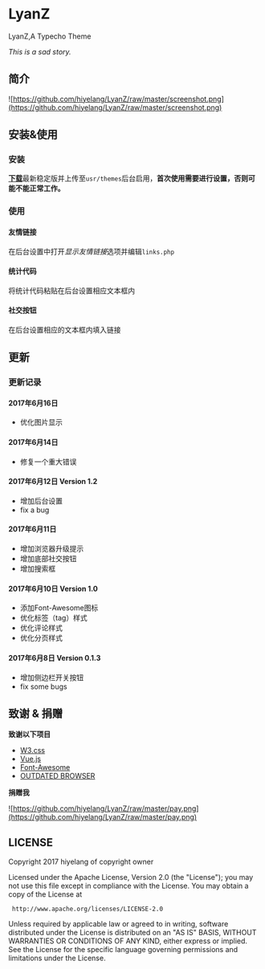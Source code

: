 # LyanZ
LyanZ,A Typecho Theme

*This is a sad story.*

## 简介

![https://github.com/hiyelang/LyanZ/raw/master/screenshot.png](https://github.com/hiyelang/LyanZ/raw/master/screenshot.png)


## 安装&使用

### 安装

[**下载**](https://github.com/hiyelang/LyanZ/releases)最新稳定版并上传至`usr/themes`后台启用，**首次使用需要进行设置，否则可能不能正常工作。**

### 使用

#### 友情链接

在后台设置中打开*显示友情链接*选项并编辑`links.php`

#### 统计代码

将统计代码粘贴在后台设置相应文本框内

#### 社交按钮

在后台设置相应的文本框内填入链接

## 更新

### 更新记录

#### 2017年6月16日

- 优化图片显示

#### 2017年6月14日

- 修复一个重大错误

#### 2017年6月12日 Version 1.2

- 增加后台设置
- fix a bug

#### 2017年6月11日

- 增加浏览器升级提示
- 增加底部社交按钮
- 增加搜索框

#### 2017年6月10日 Version 1.0

- 添加Font-Awesome图标
- 优化标签（tag）样式
- 优化评论样式
- 优化分页样式

#### 2017年6月8日 Version 0.1.3

- 增加侧边栏开关按钮
- fix some bugs

## 致谢 & 捐赠

**致谢以下项目**

- [W3.css](https://www.w3schools.com/w3css/default.asp)
- [Vue.js](https://github.com/vuejs/vue)
- [Font-Awesome](https://github.com/FortAwesome/Font-Awesome)
- [OUTDATED BROWSER](https://github.com/burocratik/outdated-browser)

**捐赠我**

![https://github.com/hiyelang/LyanZ/raw/master/pay.png](https://github.com/hiyelang/LyanZ/raw/master/pay.png)

## LICENSE

   Copyright 2017 hiyelang of copyright owner

   Licensed under the Apache License, Version 2.0 (the "License");
   you may not use this file except in compliance with the License.
   You may obtain a copy of the License at

     http://www.apache.org/licenses/LICENSE-2.0

   Unless required by applicable law or agreed to in writing, software
   distributed under the License is distributed on an "AS IS" BASIS,
   WITHOUT WARRANTIES OR CONDITIONS OF ANY KIND, either express or implied.
   See the License for the specific language governing permissions and
   limitations under the License.
